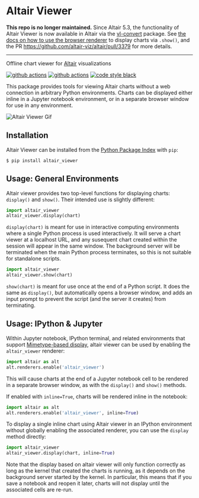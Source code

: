 # Altair Viewer

**This repo is no longer maintained.**
Since Altair 5.3,
the functionality of Altair Viewer is now available in Altair via the [vl-convert](https://github.com/vega/vl-convert) package.
See [the docs on how to use the browser renderer](https://altair-viz.github.io/user_guide/display_frontends.html#browser-renderer) to display charts via `.show()`,
and the PR https://github.com/altair-viz/altair/pull/3379 for more details.

---

Offline chart viewer for [Altair](http://altair-viz.github.io) visualizations

[![github actions](https://github.com/altair-viz/altair_viewer/workflows/build/badge.svg)](https://github.com/altair-viz/altair_viewer/actions?query=workflow%3Abuild)
[![github actions](https://github.com/altair-viz/altair_viewer/workflows/lint/badge.svg)](https://github.com/altair-viz/altair_viewer/actions?query=workflow%3Alint)
[![code style black](https://img.shields.io/badge/code%20style-black-000000.svg)](https://github.com/psf/black)

This package provides tools for viewing Altair charts without a web connection in arbitrary Python
environments. Charts can be displayed either inline in a Jupyter notebook environment, or in a
separate browser window for use in any environment.

![Altair Viewer Gif](https://raw.githubusercontent.com/altair-viz/altair_viewer/master/images/viewer.gif)

## Installation
Altair Viewer can be installed from the
[Python Package Index](http://pypi.org/project/altair_viewer) with ``pip``:
```
$ pip install altair_viewer
```

## Usage: General Environments
Altair viewer provides two top-level functions for displaying charts: ``display()`` and ``show()``.
Their intended use is slightly different:
```python
import altair_viewer
altair_viewer.display(chart)
```
``display(chart)`` is meant for use in interactive computing environments where
a single Python process is used interactively. It will serve a chart viewer at a localhost
URL, and any susequent chart created within the session will appear in the same window.
The background server will be terminated when the main Python process terminates, so this
is not suitable for standalone scripts.

```python
import altair_viewer
altair_viewer.show(chart)
```
``show(chart)`` is meant for use once at the end of a Python script. It does the
same as ``display()``, but automatically opens a browser window, and adds an input
prompt to prevent the script (and the server it creates) from terminating.

## Usage: IPython & Jupyter
Within Jupyter notebook, IPython terminal, and related environments that support
[Mimetype-based display](https://jupyterlab.readthedocs.io/en/stable/user/file_formats.html),
altair viewer can be used by enabling the ``altair_viewer`` renderer:
```python
import altair as alt
alt.renderers.enable('altair_viewer')
```
This will cause charts at the end of a Jupyter notebook cell to be rendered in a
separate browser window, as with the ``display()`` and ``show()`` methods.

If enabled with ``inline=True``, charts will be rendered inline in the notebook:
```python
import altair as alt
alt.renderers.enable('altair_viewer', inline=True)
```

To display a single inline chart using Altair viewer in an IPython environment without
globally enabling the associated renderer, you can use the ``display`` method directly:
```python
import altair_viewer
altair_viewer.display(chart, inline=True)
```

Note that the display based on altair viewer will only function correctly as long as the
kernel that created the charts is running, as it depends on the background server started
by the kernel. In particular, this means that if you save a notebook and reopen it later,
charts will not display until the associated cells are re-run.
